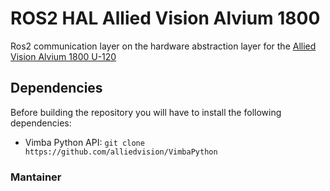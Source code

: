 # ROS2 HAL Allied Vision Alvium 1800
Ros2 communication layer on the hardware abstraction layer for the [Allied Vision Alvium 1800 U-120](https://www.alliedvision.com/en/products/alvium-configurator/alvium-1800-u/120/)

## Dependencies
Before building the repository you will have to install the following dependencies:
* Vimba Python API: `git clone https://github.com/alliedvision/VimbaPython`

### Mantainer

